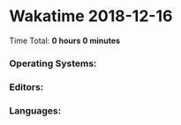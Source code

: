 # Wakatime 2018-12-16

Time Total: **0 hours 0 minutes**

### Operating Systems:

### Editors:

### Languages:

